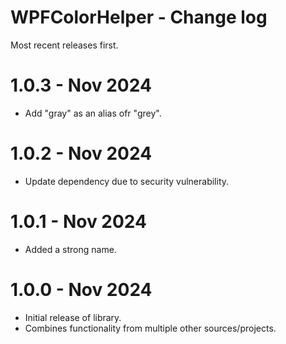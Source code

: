 # WPFColorHelper - Change log

Most recent releases first.

# 1.0.3 - Nov 2024

- Add "gray" as an alias ofr "grey".

# 1.0.2 - Nov 2024

- Update dependency due to security vulnerability.

# 1.0.1 - Nov 2024

- Added a strong name.

# 1.0.0 - Nov 2024

- Initial release of library.
- Combines functionality from multiple other sources/projects.
